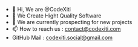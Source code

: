 - 👋 Hi, We are @CodeXiti
- 👀 We Create Hight Quality Software
- 🌱 We are currently prospecting for new projects
- 📫 How to reach us : contact@codexiti.com
- GitHub Mail : codexiti.social@gmail.com
<!---
CodeXiti/CodeXiti is a ✨ special ✨ repository because its `README.md` (this file) appears on your GitHub profile.
You can click the Preview link to take a look at your changes.
--->
